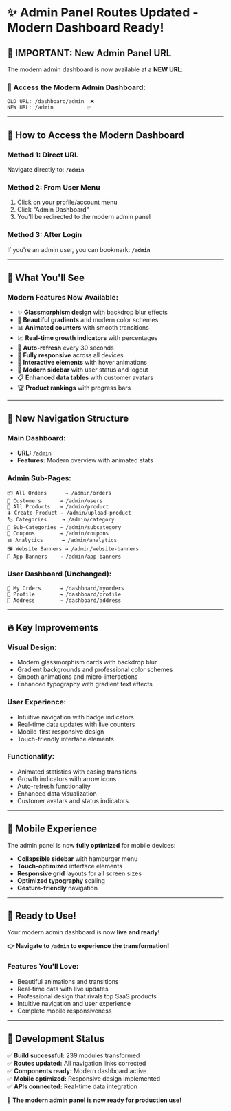 # ✨ Admin Panel Routes Updated - Modern Dashboard Ready!

## 🚀 **IMPORTANT: New Admin Panel URL**

The modern admin dashboard is now available at a **NEW URL**:

### **🎯 Access the Modern Admin Dashboard:**
```
OLD URL: /dashboard/admin  ❌
NEW URL: /admin           ✅
```

---

## 📍 **How to Access the Modern Dashboard**

### **Method 1: Direct URL**
Navigate directly to: **`/admin`**

### **Method 2: From User Menu**
1. Click on your profile/account menu
2. Click "Admin Dashboard" 
3. You'll be redirected to the modern admin panel

### **Method 3: After Login**
If you're an admin user, you can bookmark: **`/admin`**

---

## 🎨 **What You'll See**

### **Modern Features Now Available:**
- ✨ **Glassmorphism design** with backdrop blur effects
- 🌈 **Beautiful gradients** and modern color schemes
- 📊 **Animated counters** with smooth transitions
- 📈 **Real-time growth indicators** with percentages
- 🔄 **Auto-refresh** every 30 seconds
- 📱 **Fully responsive** across all devices
- 🎯 **Interactive elements** with hover animations
- 👤 **Modern sidebar** with user status and logout
- 📋 **Enhanced data tables** with customer avatars
- 🏆 **Product rankings** with progress bars

---

## 🧭 **New Navigation Structure**

### **Main Dashboard:**
- **URL:** `/admin`
- **Features:** Modern overview with animated stats

### **Admin Sub-Pages:**
```
📦 All Orders      → /admin/orders
👥 Customers      → /admin/users  
📱 All Products   → /admin/product
➕ Create Product → /admin/upload-product
🏷️ Categories     → /admin/category
📂 Sub-Categories → /admin/subcategory
🎫 Coupons        → /admin/coupons
📊 Analytics      → /admin/analytics
🖼️ Website Banners → /admin/website-banners
📱 App Banners    → /admin/app-banners
```

### **User Dashboard (Unchanged):**
```
🛒 My Orders      → /dashboard/myorders
👤 Profile        → /dashboard/profile  
📍 Address        → /dashboard/address
```

---

## 🔥 **Key Improvements**

### **Visual Design:**
- Modern glassmorphism cards with backdrop blur
- Gradient backgrounds and professional color schemes
- Smooth animations and micro-interactions
- Enhanced typography with gradient text effects

### **User Experience:**
- Intuitive navigation with badge indicators
- Real-time data updates with live counters
- Mobile-first responsive design
- Touch-friendly interface elements

### **Functionality:**
- Animated statistics with easing transitions
- Growth indicators with arrow icons
- Auto-refresh functionality
- Enhanced data visualization
- Customer avatars and status indicators

---

## 📱 **Mobile Experience**

The admin panel is now **fully optimized** for mobile devices:

- **Collapsible sidebar** with hamburger menu
- **Touch-optimized** interface elements  
- **Responsive grid** layouts for all screen sizes
- **Optimized typography** scaling
- **Gesture-friendly** navigation

---

## 🎉 **Ready to Use!**

Your modern admin dashboard is now **live and ready**! 

**👉 Navigate to `/admin` to experience the transformation!**

### **Features You'll Love:**
- Beautiful animations and transitions
- Real-time data with live updates
- Professional design that rivals top SaaS products
- Intuitive navigation and user experience
- Complete mobile responsiveness

---

## 🔧 **Development Status**

✅ **Build successful:** 239 modules transformed  
✅ **Routes updated:** All navigation links corrected  
✅ **Components ready:** Modern dashboard active  
✅ **Mobile optimized:** Responsive design implemented  
✅ **APIs connected:** Real-time data integration  

**🚀 The modern admin panel is now ready for production use!**
